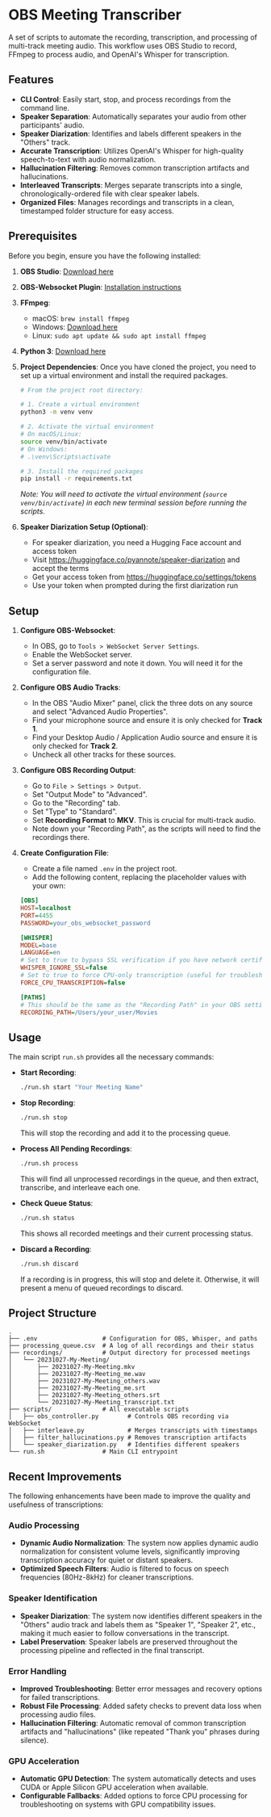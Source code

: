 # OBS Meeting Transcriber

A set of scripts to automate the recording, transcription, and processing of multi-track meeting audio. This workflow uses OBS Studio to record, FFmpeg to process audio, and OpenAI's Whisper for transcription.

## Features

- **CLI Control**: Easily start, stop, and process recordings from the command line.
- **Speaker Separation**: Automatically separates your audio from other participants' audio.
- **Speaker Diarization**: Identifies and labels different speakers in the "Others" track.
- **Accurate Transcription**: Utilizes OpenAI's Whisper for high-quality speech-to-text with audio normalization.
- **Hallucination Filtering**: Removes common transcription artifacts and hallucinations.
- **Interleaved Transcripts**: Merges separate transcripts into a single, chronologically-ordered file with clear speaker labels.
- **Organized Files**: Manages recordings and transcripts in a clean, timestamped folder structure for easy access.

## Prerequisites

Before you begin, ensure you have the following installed:

1.  **OBS Studio**: [Download here](https://obsproject.com/)
2.  **OBS-Websocket Plugin**: [Installation instructions](https://github.com/obsproject/obs-websocket/releases)
3.  **FFmpeg**:
    -   macOS: `brew install ffmpeg`
    -   Windows: [Download here](https://www.ffmpeg.org/download.html)
    -   Linux: `sudo apt update && sudo apt install ffmpeg`
4.  **Python 3**: [Download here](https://www.python.org/downloads/)
5.  **Project Dependencies**: Once you have cloned the project, you need to set up a virtual environment and install the required packages.
    ```bash
    # From the project root directory:

    # 1. Create a virtual environment
    python3 -m venv venv

    # 2. Activate the virtual environment
    # On macOS/Linux:
    source venv/bin/activate
    # On Windows:
    # .\venv\Scripts\activate

    # 3. Install the required packages
    pip install -r requirements.txt
    ```
    *Note: You will need to activate the virtual environment (`source venv/bin/activate`) in each new terminal session before running the scripts.*

6.  **Speaker Diarization Setup (Optional)**:
    - For speaker diarization, you need a Hugging Face account and access token
    - Visit https://huggingface.co/pyannote/speaker-diarization and accept the terms
    - Get your access token from https://huggingface.co/settings/tokens
    - Use your token when prompted during the first diarization run


## Setup

1.  **Configure OBS-Websocket**:
    -   In OBS, go to `Tools > WebSocket Server Settings`.
    -   Enable the WebSocket server.
    -   Set a server password and note it down. You will need it for the configuration file.

2.  **Configure OBS Audio Tracks**:
    -   In the OBS "Audio Mixer" panel, click the three dots on any source and select "Advanced Audio Properties".
    -   Find your microphone source and ensure it is only checked for **Track 1**.
    -   Find your Desktop Audio / Application Audio source and ensure it is only checked for **Track 2**.
    -   Uncheck all other tracks for these sources.

3.  **Configure OBS Recording Output**:
    -   Go to `File > Settings > Output`.
    -   Set "Output Mode" to "Advanced".
    -   Go to the "Recording" tab.
    -   Set "Type" to "Standard".
    -   Set **Recording Format** to **MKV**. This is crucial for multi-track audio.
    -   Note down your "Recording Path", as the scripts will need to find the recordings there.

4.  **Create Configuration File**:
    -   Create a file named `.env` in the project root.
    -   Add the following content, replacing the placeholder values with your own:
    ```ini
    [OBS]
    HOST=localhost
    PORT=4455
    PASSWORD=your_obs_websocket_password

    [WHISPER]
    MODEL=base
    LANGUAGE=en
    # Set to true to bypass SSL verification if you have network certificate issues
    WHISPER_IGNORE_SSL=false
    # Set to true to force CPU-only transcription (useful for troubleshooting)
    FORCE_CPU_TRANSCRIPTION=false

    [PATHS]
    # This should be the same as the "Recording Path" in your OBS settings
    RECORDING_PATH=/Users/your_user/Movies 
    ```

## Usage

The main script `run.sh` provides all the necessary commands:

-   **Start Recording**:
    ```bash
    ./run.sh start "Your Meeting Name"
    ```

-   **Stop Recording**:
    ```bash
    ./run.sh stop
    ```
    This will stop the recording and add it to the processing queue.

-   **Process All Pending Recordings**:
    ```bash
    ./run.sh process
    ```
    This will find all unprocessed recordings in the queue, and then extract, transcribe, and interleave each one.

-   **Check Queue Status**:
    ```bash
    ./run.sh status
    ```
    This shows all recorded meetings and their current processing status.

-   **Discard a Recording**:
    ```bash
    ./run.sh discard
    ```
    If a recording is in progress, this will stop and delete it. Otherwise, it will present a menu of queued recordings to discard.

## Project Structure

```
.
├── .env                  # Configuration for OBS, Whisper, and paths
├── processing_queue.csv  # A log of all recordings and their status
├── recordings/           # Output directory for processed meetings
│   └── 20231027-My-Meeting/
│       ├── 20231027-My-Meeting.mkv
│       ├── 20231027-My-Meeting_me.wav
│       ├── 20231027-My-Meeting_others.wav
│       ├── 20231027-My-Meeting_me.srt
│       ├── 20231027-My-Meeting_others.srt
│       └── 20231027-My-Meeting_transcript.txt
├── scripts/              # All executable scripts
│   ├── obs_controller.py        # Controls OBS recording via WebSocket
│   ├── interleave.py            # Merges transcripts with timestamps
│   ├── filter_hallucinations.py # Removes transcription artifacts
│   └── speaker_diarization.py   # Identifies different speakers
└── run.sh                # Main CLI entrypoint
```

## Recent Improvements

The following enhancements have been made to improve the quality and usefulness of transcriptions:

### Audio Processing
- **Dynamic Audio Normalization**: The system now applies dynamic audio normalization for consistent volume levels, significantly improving transcription accuracy for quiet or distant speakers.
- **Optimized Speech Filters**: Audio is filtered to focus on speech frequencies (80Hz-8kHz) for cleaner transcriptions.

### Speaker Identification
- **Speaker Diarization**: The system now identifies different speakers in the "Others" audio track and labels them as "Speaker 1", "Speaker 2", etc., making it much easier to follow conversations in the transcript.
- **Label Preservation**: Speaker labels are preserved throughout the processing pipeline and reflected in the final transcript.

### Error Handling
- **Improved Troubleshooting**: Better error messages and recovery options for failed transcriptions.
- **Robust File Processing**: Added safety checks to prevent data loss when processing audio files.
- **Hallucination Filtering**: Automatic removal of common transcription artifacts and "hallucinations" (like repeated "Thank you" phrases during silence).

### GPU Acceleration
- **Automatic GPU Detection**: The system automatically detects and uses CUDA or Apple Silicon GPU acceleration when available.
- **Configurable Fallbacks**: Added options to force CPU processing for troubleshooting on systems with GPU compatibility issues.